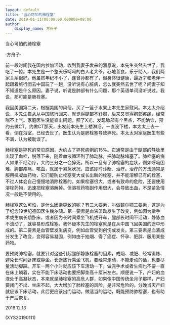 ```yaml
---
layout: default
title: '当心可怕的肺栓塞'
date: 2019-01-11T00:00:00.000000+08:00
author:
    display_name: 方舟子
---
```


当心可怕的肺栓塞

·方舟子·

前一段时间我在国内参加活动，收到我妻子发来的消息说，本先生突然去世了。我吃了一惊。本先生是一个整天乐呵呵的白人老大爷，心地善良，乐于助人，我们两家关系很好。他虽然年纪不小了，连曾孙都有了，但身体很健康，最近才和老伴一起跟着旅行团去中国玩了一趟，没听说有心脏病，怎么就突然去世了呢？问妻子知不知道是什么原因。妻子说，听说是肺部有什么问题，那个英语单词没听说过。我说，那可能是肺栓塞。

我回美国第二天，根据美国的风俗，买了一篮子水果上本先生家慰问。本太太介绍说，本先生自从从中国旅行回来，就觉得腿部不舒服，后来又觉得胸部疼痛，经常喘不上气。家庭医生没能查出问题，照了X光，发现肺部有个黑点，不能确诊，预约去做CT。约做CT那天，出发前本先生上楼淋浴，一直没下楼，本太太上去一看，倒在浴室，已经去世了。医生认为是肺栓塞导致猝死。本太太对家庭医生有些不满，认为被耽误了。

肺栓塞是猝死的常见原因，大约占了猝死病例的15%。它通常是由于腿部的静脉里出现了血栓，脱落下来，随着血液循环到了肺动脉，把肺动脉堵塞了。肺栓塞的病人如果不经治疗，大约三分之一会猝死。所以一旦有了肺栓塞的症状，例如呼吸困难、胸部疼痛、咳血，就属于紧急状况，应该即时诊断、治疗。治疗的方法通常是服用抗凝血药物，它们能防止栓塞变大或长出新的栓塞，并不能溶解已有的栓塞，不过人体会自己慢慢地消除栓塞的。如果栓塞很大，或者有致命的危险，还要使用溶栓药物，迅速把栓塞溶解掉。但溶栓药物副作用很大，会导致出血，不是紧急情况一般是不使用的。

肺栓塞这么可怕，是什么因素导致的呢？有三大要素，叫做魏尔啸三要素，这是为了纪念19世纪德国医生魏尔啸。第一要素是血液流动发生了改变，例如因为做手术或生病长期卧床，或者因为长时间乘坐飞机或开车，腿部长时间不活动，静脉血不流动了，就容易形成栓塞。我怀疑本先生的栓塞就是在从中国飞回美国的途中形成的。第二要素是血管壁发生病变，例如血管受到创伤或发炎。第三要素是血液成分发生了改变，变得容易凝固，例如由于抽烟、得了癌症、怀孕、肥胖、服用某些药物。

要预防肺栓塞，就要针对这些引起腿部静脉栓塞的因素，戒烟、减肥、经常锻炼、避免长时间卧床或静坐。长途旅行乘坐飞机，要经常走动，不能走动的话，也要尽量活动脚踝。开车一两个小时就应该下车活动一下。做完手术或者生病也不要一直在床上躺着，实在不能下床活动也要把脚垫高十厘米左右。顺便说一下，产妇的血液处于高凝状态，本来就是肺栓塞的高危人群，如果像中国传统坐月子那样，产妇要闭门不出、坐床不起，大大增加了肺栓塞的风险，是非常危险的。分娩当天产妇就应该下床活动，此后更应该出门运动。做适当的运动，既能预防肺栓塞，也有助于产后恢复。

2018.12.13

(XYS20190111)

